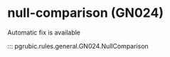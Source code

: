 # null-comparison (GN024)

Automatic fix is available

::: pgrubic.rules.general.GN024.NullComparison

